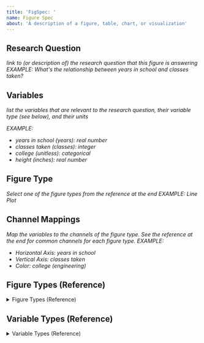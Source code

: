 ```yaml
---
title: 'FigSpec: '
name: Figure Spec
about: 'A description of a figure, table, chart, or visualization'
---
```


## Research Question
*link to (or description of) the research question that this figure is answering*
*EXAMPLE: What's the relationship between years in school and classes taken?*

## Variables
*list the variables that are relevant to the research question, their variable type (see below), and their units*

*EXAMPLE:*
- *years in school (years): real number*
- *classes taken (classes): integer*
- *college (unitless): categorical*
- *height (inches): real number*

## Figure Type
*Select one of the figure types from the reference at the end*
*EXAMPLE: Line Plot*

## Channel Mappings
*Map the variables to the channels of the figure type. See the reference at the end for common channels for each figure type.*
*EXAMPLE:*
- *Horizontal Axis: years in school*
- *Vertical Axis: classes taken*
- *Color: college (engineering)*

## Figure Types (Reference)

<details><summary>Figure Types (Reference)</summary>
<ul>
<li>Bar Chart
    Main Channels:
    <ul>
    <li><input type="checkbox"> Horizontal Axis:</li>
    <li><input type="checkbox"> Vertical Axis:</li>
    </ul>

    Optional Channels:
    <ul>
    <li><input type="checkbox"> Facet Row: unmapped</li>
    <li><input type="checkbox"> Facet Column: unmapped</li>
    <li><input type="checkbox"> Stack: unmapped</li>
    <li><input type="checkbox"> Color: unmapped</li>
    <li><input type="checkbox"> Size: unmapped</li>
    <li><input type="checkbox"> Orientation: unmapped</li>
    </ul>
</li>
<li>Line Chart
    Main Channels:
    <ul>
    <li><input type="checkbox"> Horizontal Axis:</li>
    <li><input type="checkbox"> Vertical Axis:</li>
    </ul>

    Optional Channels:
    <ul>
    <li><input type="checkbox"> Facet Row: unmapped</li>
    <li><input type="checkbox"> Facet Column: unmapped</li>
    <li><input type="checkbox"> Color: unmapped</li>
    <li><input type="checkbox"> Orientation: unmapped</li>
    </ul>
</li>
<li>Scatter Plot
    Main Channels:
    <ul>
    <li><input type="checkbox"> Horizontal Axis:</li>
    <li><input type="checkbox"> Vertical Axis:</li>
    </ul>

    Optional Channels:
    <ul>
    <li><input type="checkbox"> Facet Row: unmapped</li>
    <li><input type="checkbox"> Facet Column: unmapped</li>
    <li><input type="checkbox"> Stack: unmapped</li>
    <li><input type="checkbox"> Color: unmapped</li>
    <li><input type="checkbox"> Size: unmapped</li>
    <li><input type="checkbox"> Shape: unmapped</li>
    <li><input type="checkbox"> Orientation: unmapped</li>
    </ul>
</li>
<li>Pie Chart
    Main Channels:
    <ul>
    <li><input type="checkbox"> Angle/Area:</li>
    <li><input type="checkbox"> Category:</li>
    </ul>

    Optional Channels:
    <ul>
    <li><input type="checkbox"> Facet Row: unmapped</li>
    <li><input type="checkbox"> Facet Column: unmapped</li>
    <li><input type="checkbox"> Color: unmapped</li>
    <li><input type="checkbox"> Size: unmapped</li>
    </ul>
</li>
<li>Histogram
    Main Channels:
    <ul>
    <li><input type="checkbox"> Horizontal Axis:</li>
    <li><input type="checkbox"> Vertical Axis:</li>
    </ul>

    Optional Channels:
    <ul>
    <li><input type="checkbox"> Facet Row: unmapped</li>
    <li><input type="checkbox"> Facet Column: unmapped</li>
    <li><input type="checkbox"> Group: unmapped</li>
    <li><input type="checkbox"> Color: unmapped</li>
    <li><input type="checkbox"> Orientation: unmapped</li>
    </ul>
</li>
<li>Box Plot
    Main Channels:
    <ul>
    <li><input type="checkbox"> Horizontal Axis:</li>
    <li><input type="checkbox"> Vertical Axis:</li>
    </ul>

    Optional Channels:
    <ul>
    <li><input type="checkbox"> Facet Row: unmapped</li>
    <li><input type="checkbox"> Facet Column: unmapped</li>
    <li><input type="checkbox"> Color: unmapped</li>
    <li><input type="checkbox"> Orientation: unmapped</li>
    </ul>
</li>
<li>Heatmap
    Main Channels:
    <ul>
    <li><input type="checkbox"> Horizontal Axis:</li>
    <li><input type="checkbox"> Vertical Axis:</li>
    <li><input type="checkbox"> Color:</li>
    </ul>

    Optional Channels:
    <ul>
    <li><input type="checkbox"> Facet Row: unmapped</li>
    <li><input type="checkbox"> Facet Column: unmapped</li>
    <li><input type="checkbox"> Size: unmapped</li>
    <li><input type="checkbox"> Orientation: unmapped</li>
    </ul>
</li>
<li>Table
    Main Channels:
    <ul>
    <li><input type="checkbox"> Row:</li>
    <li><input type="checkbox"> Column:</li>
    <li><input type="checkbox"> Cell Highlight: unmapped</li>
    </ul>
</li>
</ul>
</details>

## Variable Types (Reference)
<details><summary>Variable Types (Reference)</summary>
<ul>
    <li><em>real number</em>: These are numbers that can be represented on a continuous scale, like weight in kilograms or height in meters.</li>
    <li><em>integer</em>: These are numbers that can be represented on a discrete scale, like the number of classes you are enrolled in or the number of siblings you have.</li>
    <li><em>categorical</em>: These are variables that take on a finite set of values, like the type of college you are in or the color of your eyes.</li>
    <li><em>ordinal</em>: These are variables that take on a finite set of values that have a natural order, like the size of a t-shirt or the rating of a movie.</li>
</ul>
</details>
